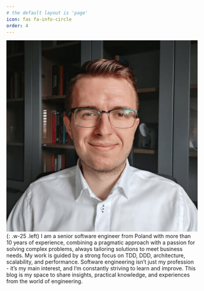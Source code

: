 ```yaml
---
# the default layout is 'page'
icon: fas fa-info-circle
order: 4
---
```


![Profile Picture](/assets/avatar.jpeg){: .w-25 .left}
I am a senior software engineer from Poland with more than 10 years of experience, combining a pragmatic approach with a passion for solving complex problems, always tailoring solutions to meet business needs. My work is guided by a strong focus on TDD, DDD, architecture, scalability, and performance. Software engineering isn’t just my profession - it’s my main interest, and I’m constantly striving to learn and improve. This blog is my space to share insights, practical knowledge, and experiences from the world of engineering.

